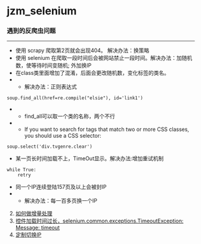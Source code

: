 # jzm_selenium
### 遇到的反爬虫问题
---
+ 使用 scrapy 爬取第2页就会出现404。 解决办法：换策略
+ 使用 selenium 在爬取一段时间后会被网站禁止一段时间。解决办法：加随机数，使等待时间变随机; 外加换IP
+ 在class类里面增加了混淆，后面会更改随机数，变化标签的类名。
+ + 解决办法：正则表达式
```
soup.find_all(href=re.compile("elsie"), id='link1')
```
+ + find_all可以取一个类的名称，两个不行
+ + If you want to search for tags that match two or more CSS classes, you should use a CSS selector:
```
soup.select('div.tvgenre.clear')
```
+ 某一页长时间加载不上，TimeOut显示。解决办法:增加重试机制
```
while True:
    retry
```
+ 同一个IP连续登陆157页及以上会被封IP
+ + 解决办法：每一百多页换一个IP

2. [如何做增量处理](https://github.com/slyrx/jzm_selenium/blob/master/breakpoint_continue_to_crawl.md)
3. [控件加载时间过长，selenium.common.exceptions.TimeoutException: Message: timeout](https://github.com/slyrx/jzm_selenium/blob/master/loading_time_too_long.md)
4. [定制切换IP]()

